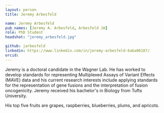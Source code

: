 ```yaml
---
layout: person
title: Jeremy Arbesfeld

name: Jeremy Arbesfeld
pub_names: [Jeremy A. Arbesfeld, Arbesfeld JA]
role: PhD Student
headshot: "jeremy_arbesfeld.jpg"

github: jarbesfeld
linkedin: https://www.linkedin.com/in/jeremy-arbesfeld-6aba06187/
orcid:
---
```

Jeremy is a doctoral candidate in the Wagner Lab. He has worked to develop standards for representing Multiplexed Assays of Variant Effects (MAVE) data and his current research interests include applying standards for the representation of gene fusions and the interpretation of fusion oncogenicity. Jeremy received his bachelor's in Biology from Tufts University.

His top five fruits are grapes, raspberries, blueberries, plums, and apricots.
